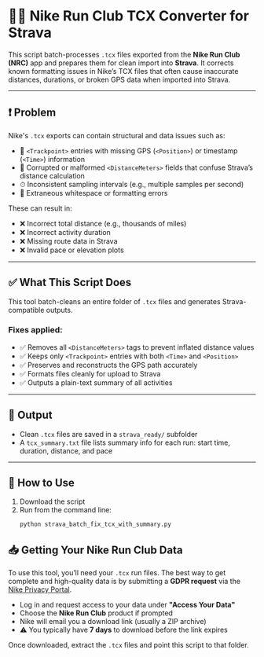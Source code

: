 # 🏃‍♀️ Nike Run Club TCX Converter for Strava

This script batch-processes `.tcx` files exported from the **Nike Run Club (NRC)** app and prepares them for clean import into **Strava**. It corrects known formatting issues in Nike’s TCX files that often cause inaccurate distances, durations, or broken GPS data when imported into Strava.

---

## ❗ Problem

Nike's `.tcx` exports can contain structural and data issues such as:

- 🚫 `<Trackpoint>` entries with missing GPS (`<Position>`) or timestamp (`<Time>`) information
- 🧨 Corrupted or malformed `<DistanceMeters>` fields that confuse Strava’s distance calculation
- ⏱ Inconsistent sampling intervals (e.g., multiple samples per second)
- 🧹 Extraneous whitespace or formatting errors

These can result in:

- ❌ Incorrect total distance (e.g., thousands of miles)
- ❌ Incorrect activity duration
- ❌ Missing route data in Strava
- ❌ Invalid pace or elevation plots

---

## ✅ What This Script Does

This tool batch-cleans an entire folder of `.tcx` files and generates Strava-compatible outputs.

### Fixes applied:

- ✅ Removes all `<DistanceMeters>` tags to prevent inflated distance values
- ✅ Keeps only `<Trackpoint>` entries with both `<Time>` and `<Position>`
- ✅ Preserves and reconstructs the GPS path accurately
- ✅ Formats files cleanly for upload to Strava
- ✅ Outputs a plain-text summary of all activities

---

## 📁 Output

- Clean `.tcx` files are saved in a `strava_ready/` subfolder
- A `tcx_summary.txt` file lists summary info for each run: start time, duration, distance, and pace

---

## 🚀 How to Use

1. Download the script
2. Run from the command line:
   ```bash
   python strava_batch_fix_tcx_with_summary.py


## 📥 Getting Your Nike Run Club Data

To use this tool, you’ll need your `.tcx` run files. The best way to get complete and high-quality data is by submitting a **GDPR request** via the [Nike Privacy Portal](https://privacy.nike.com).

- Log in and request access to your data under **"Access Your Data"**
- Choose the **Nike Run Club** product if prompted
- Nike will email you a download link (usually a ZIP archive)
- ⚠️ You typically have **7 days** to download before the link expires

Once downloaded, extract the `.tcx` files and point this script to that folder.
